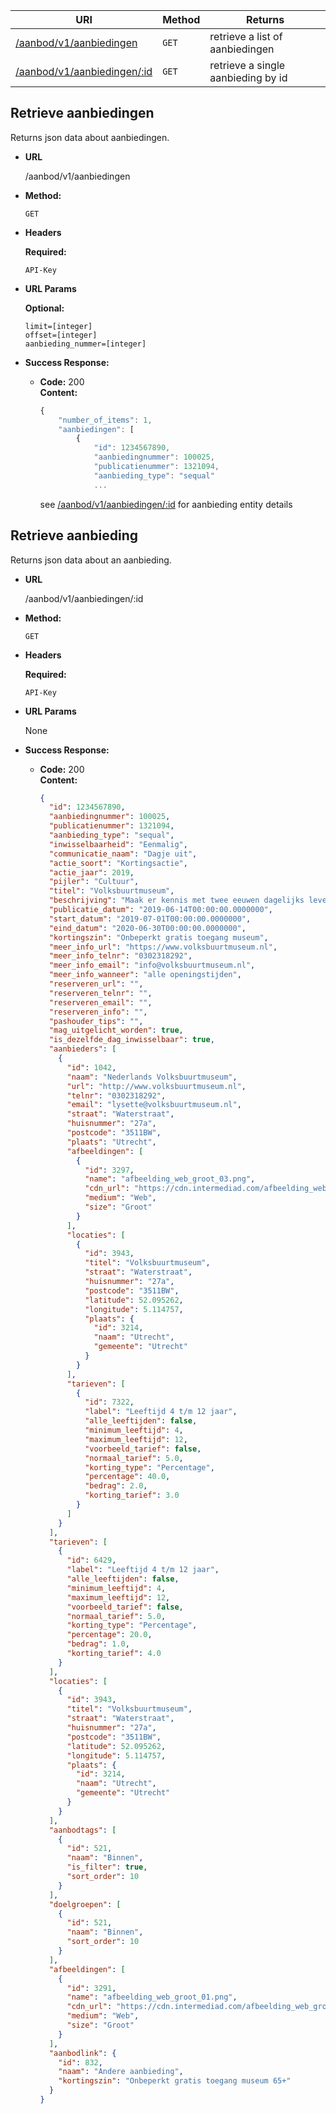 | URI                                                 | Method | Returns                            |
| --------------------------------------------------- | ------ | ---------------------------------- |
| [/aanbod/v1/aanbiedingen](#retrieve-aanbiedingen)   | `GET`  | retrieve a list of aanbiedingen    |
| [/aanbod/v1/aanbiedingen/:id](#retrieve-aanbieding) | `GET`  | retrieve a single aanbieding by id |

## **Retrieve aanbiedingen**

Returns json data about aanbiedingen.

- **URL**

  /aanbod/v1/aanbiedingen

- **Method:**

  `GET`

- **Headers**

  **Required:**

  `API-Key`

- **URL Params**

  **Optional:**

  `limit=[integer]` <br /> `offset=[integer]` <br /> `aanbieding_nummer=[integer]` <br />

- **Success Response:**

  - **Code:** 200 <br />
    **Content:**

    ```javascript
    {
        "number_of_items": 1,
        "aanbiedingen": [
            {
                "id": 1234567890,
                "aanbiedingnummer": 100025,
                "publicatienummer": 1321094,
                "aanbieding_type": "sequal"
                ...
    ```

    see [/aanbod/v1/aanbiedingen/:id](#retrieve-aanbieding) for aanbieding entity details

## **Retrieve aanbieding**

Returns json data about an aanbieding.

- **URL**

  /aanbod/v1/aanbiedingen/:id

- **Method:**

  `GET`

- **Headers**

  **Required:**

  `API-Key`

- **URL Params**

  None

- **Success Response:**

  - **Code:** 200 <br />
    **Content:**

    ```json
    {
      "id": 1234567890,
      "aanbiedingnummer": 100025,
      "publicatienummer": 1321094,
      "aanbieding_type": "sequal",
      "inwisselbaarheid": "Eenmalig",
      "communicatie_naam": "Dagje uit",
      "actie_soort": "Kortingsactie",
      "actie_jaar": 2019,
      "pijler": "Cultuur",
      "titel": "Volksbuurtmuseum",
      "beschrijving": "Maak er kennis met twee eeuwen dagelijks leven van gewone mensen in Nederland.",
      "publicatie_datum": "2019-06-14T00:00:00.0000000",
      "start_datum": "2019-07-01T00:00:00.0000000",
      "eind_datum": "2020-06-30T00:00:00.0000000",
      "kortingszin": "Onbeperkt gratis toegang museum",
      "meer_info_url": "https://www.volksbuurtmuseum.nl",
      "meer_info_telnr": "0302318292",
      "meer_info_email": "info@volksbuurtmuseum.nl",
      "meer_info_wanneer": "alle openingstijden",
      "reserveren_url": "",
      "reserveren_telnr": "",
      "reserveren_email": "",
      "reserveren_info": "",
      "pashouder_tips": "",
      "mag_uitgelicht_worden": true,
      "is_dezelfde_dag_inwisselbaar": true,
      "aanbieders": [
        {
          "id": 1042,
          "naam": "Nederlands Volksbuurtmuseum",
          "url": "http://www.volksbuurtmuseum.nl",
          "telnr": "0302318292",
          "email": "lysette@volksbuurtmuseum.nl",
          "straat": "Waterstraat",
          "huisnummer": "27a",
          "postcode": "3511BW",
          "plaats": "Utrecht",
          "afbeeldingen": [
            {
              "id": 3297,
              "name": "afbeelding_web_groot_03.png",
              "cdn_url": "https://cdn.intermediad.com/afbeelding_web_groot_03.png",
              "medium": "Web",
              "size": "Groot"
            }
          ],
          "locaties": [
            {
              "id": 3943,
              "titel": "Volksbuurtmuseum",
              "straat": "Waterstraat",
              "huisnummer": "27a",
              "postcode": "3511BW",
              "latitude": 52.095262,
              "longitude": 5.114757,
              "plaats": {
                "id": 3214,
                "naam": "Utrecht",
                "gemeente": "Utrecht"
              }
            }
          ],
          "tarieven": [
            {
              "id": 7322,
              "label": "Leeftijd 4 t/m 12 jaar",
              "alle_leeftijden": false,
              "minimum_leeftijd": 4,
              "maximum_leeftijd": 12,
              "voorbeeld_tarief": false,
              "normaal_tarief": 5.0,
              "korting_type": "Percentage",
              "percentage": 40.0,
              "bedrag": 2.0,
              "korting_tarief": 3.0
            }
          ]
        }
      ],
      "tarieven": [
        {
          "id": 6429,
          "label": "Leeftijd 4 t/m 12 jaar",
          "alle_leeftijden": false,
          "minimum_leeftijd": 4,
          "maximum_leeftijd": 12,
          "voorbeeld_tarief": false,
          "normaal_tarief": 5.0,
          "korting_type": "Percentage",
          "percentage": 20.0,
          "bedrag": 1.0,
          "korting_tarief": 4.0
        }
      ],
      "locaties": [
        {
          "id": 3943,
          "titel": "Volksbuurtmuseum",
          "straat": "Waterstraat",
          "huisnummer": "27a",
          "postcode": "3511BW",
          "latitude": 52.095262,
          "longitude": 5.114757,
          "plaats": {
            "id": 3214,
            "naam": "Utrecht",
            "gemeente": "Utrecht"
          }
        }
      ],
      "aanbodtags": [
        {
          "id": 521,
          "naam": "Binnen",
          "is_filter": true,
          "sort_order": 10
        }
      ],
      "doelgroepen": [
        {
          "id": 521,
          "naam": "Binnen",
          "sort_order": 10
        }
      ],
      "afbeeldingen": [
        {
          "id": 3291,
          "name": "afbeelding_web_groot_01.png",
          "cdn_url": "https://cdn.intermediad.com/afbeelding_web_groot_01.png",
          "medium": "Web",
          "size": "Groot"
        }
      ],
      "aanbodlink": {
        "id": 832,
        "naam": "Andere aanbieding",
        "kortingszin": "Onbeperkt gratis toegang museum 65+"
      }
    }
    ```

